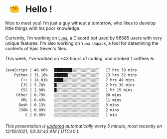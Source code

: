<h1>   <img src="./spoink.gif" style="vertical-align:middle;" width="30px">   Hello ! </h1>

Nice to meet you! I'm just a guy without a tomorrow, who likes to develop little things with his poor knowledge.

Currently, I'm working on <a href='https://github.com/Asgarrrr/Luna'>`Luna`</a>, a Discord bot used by 56585 users with very unique features. I'm also working on `Yuna Unpack`, a tool for datamining the contents of Epic Seven's files.

This week, I've worked on ~43 hours of coding, and drinked 1 coffees ☕.

```
JavaScript │ 40.66%   ████████░░░░░░░░░░░░   17 hrs 39 mins
    Python │ 31.16%   ██████░░░░░░░░░░░░░░   13 hrs 32 mins
       C++ │ 18.01%   ████░░░░░░░░░░░░░░░░   7 hrs 49 mins
       EJS │ 5.78%    █░░░░░░░░░░░░░░░░░░░   2 hrs 30 mins
       CSS │ 2.88%    █░░░░░░░░░░░░░░░░░░░   1 hr 15 mins
     Other │ 0.79%    ░░░░░░░░░░░░░░░░░░░░   20 mins
       XML │ 0.43%    ░░░░░░░░░░░░░░░░░░░░   11 mins
      Bash │ 0.13%    ░░░░░░░░░░░░░░░░░░░░   3 mins
      JSON │ 0.09%    ░░░░░░░░░░░░░░░░░░░░   2 mins
         C │ 0.05%    ░░░░░░░░░░░░░░░░░░░░   1 min
```

###### This presentation is [updated](https://github.com/Asgarrrr) automatically every 5 minute, most recently on 12/19/2021, 03:32:43 AM ( UTC±0 ).